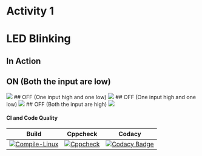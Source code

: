 # Activity 1

# LED Blinking 

## In Action

## ON (Both the input are low)
<img src="https://github.com/VisheshYadav288037/Activity_1/blob/main/simulation/Both%20input%20off.png" >
## OFF (One input high and one low)
<img src="https://github.com/VisheshYadav288037/Activity_1/blob/main/simulation/either%20input%20on.png" >
## OFF (One input high and one low)
<img src="https://github.com/VisheshYadav288037/Activity_1/blob/main/simulation/either%20input%20on%202.png" >
## OFF (Both the input are high)
<img src="https://github.com/VisheshYadav288037/Activity_1/blob/main/simulation/Both%20input%20on.png" >

#### CI and Code Quality

|Build|Cppcheck|Codacy|
|:--:|:--:|:--:|
|[![Compile-Linux](https://github.com/Bharathgopal/Emb-C/actions/workflows/Compile.yml/badge.svg)](https://github.com/Bharathgopal/Emb-C/actions/workflows/Compile.yml)|[![Cppcheck](https://github.com/Bharathgopal/Emb-C/actions/workflows/CodeQulaity.yml/badge.svg)](https://github.com/Bharathgopal/Emb-C/actions/workflows/CodeQulaity.yml)|[![Codacy Badge](https://app.codacy.com/project/badge/Grade/643b7ca2b2dc4daba1e700c216bb87d9)](https://www.codacy.com/gh/Bharathgopal/Emb-C/dashboard?utm_source=github.com&amp;utm_medium=referral&amp;utm_content=Bharathgopal/Emb-C&amp;utm_campaign=Badge_Grade)|
